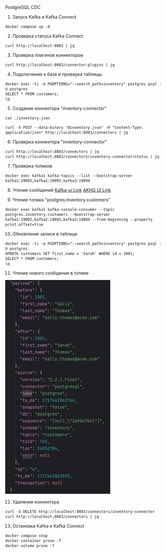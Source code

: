 PostgreSQL CDC
1. Запуск Kafka и Kafka Connect
```shell
docker compose up -d
```

2. Проверка статуса Kafka Connect
```shell
curl http://localhost:8083 | jq
```

3. Проверка плагинов коннекторов
```shell
curl http://localhost:8083/connector-plugins | jq
```

4. Подключение к базе и проверка таблицы.
```shell
docker exec -ti -e PGOPTIONS="--search_path=inventory" postgres psql -U postgres
SELECT * FROM customers;
\q
```

5. Создание коннектора "inventory-connector"
```shell
cat ./inventory.json
```
```shell
curl -X POST --data-binary "@inventory.json" -H "Content-Type: application/json" http://localhost:8083/connectors | jq
```

6. Проверка коннектора "inventory-connector"
```shell
curl http://localhost:8083/connectors | jq
curl http://localhost:8083/connectors/inventory-connector/status | jq
```

7. Проверка топиков
```shell
docker exec kafka1 kafka-topics --list --bootstrap-server kafka1:19092,kafka2:19093,kafka3:19094
```
8. Чтение сообщений
[Kafka-ui Link](http://localhost:8081/)
[AKHQ UI Link](http://localhost:8080/)

9. Чтение топика "postgres.inventory.customers"
```shell
docker exec kafka1 kafka-console-consumer --topic postgres.inventory.customers --bootstrap-server kafka1:19092,kafka2:19093,kafka3:19094 --from-beginning --property print.offset=true
```

10. Обновление записи в таблице
```shell
docker exec -ti -e PGOPTIONS="--search_path=inventory" postgres psql -U postgres
UPDATE customers SET first_name = 'Sarah' WHERE id = 1001;
SELECT * FROM customers;
\q
```

11. Чтение нового сообщения в топике

![result.jpeg](result.jpeg)

12. Удаление коннектора
```shell
curl -X DELETE http://localhost:8083/connectors/inventory-connector
curl http://localhost:8083/connectors | jq
```

13. Остановка Kafka и Kafka Connect
```shell
docker compose stop
docker container prune -f
docker volume prune -f
```
